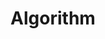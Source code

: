 ---
title: "Algorithm" # 카테고리 이름
layout: category
permalink: /categories/algorithm/ # url
author_profile: true
taxonomy: algorithm
sidebar:
    nav: "categories"
---